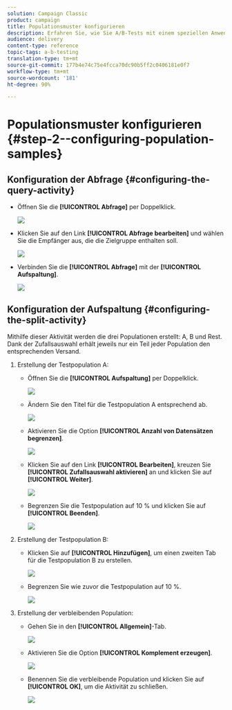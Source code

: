 ```yaml
---
solution: Campaign Classic
product: campaign
title: Populationsmuster konfigurieren
description: Erfahren Sie, wie Sie A/B-Tests mit einem speziellen Anwendungsfall durchführen.
audience: delivery
content-type: reference
topic-tags: a-b-testing
translation-type: tm+mt
source-git-commit: 177b4e74c75e4fcca70dc90b5ff2c0406181e0f7
workflow-type: tm+mt
source-wordcount: '181'
ht-degree: 90%

---
```



# Populationsmuster konfigurieren {#step-2--configuring-population-samples}

## Konfiguration der Abfrage {#configuring-the-query-activity}

* Öffnen Sie die **[!UICONTROL Abfrage]** per Doppelklick.

   ![](assets/use_case_abtesting_createrecipients_001.png)

* Klicken Sie auf den Link **[!UICONTROL Abfrage bearbeiten]** und wählen Sie die Empfänger aus, die die Zielgruppe enthalten soll.

   ![](assets/use_case_abtesting_createrecipients_002.png)

* Verbinden Sie die **[!UICONTROL Abfrage]** mit der **[!UICONTROL Aufspaltung]**.

   ![](assets/use_case_abtesting_createrecipients_003.png)

## Konfiguration der Aufspaltung {#configuring-the-split-activity}

Mithilfe dieser Aktivität werden die drei Populationen erstellt: A, B und Rest. Dank der Zufallsauswahl erhält jeweils nur ein Teil jeder Population den entsprechenden Versand.

1. Erstellung der Testpopulation A:

   * Öffnen Sie die **[!UICONTROL Aufspaltung]** per Doppelklick.

      ![](assets/use_case_abtesting_createrecipients_004.png)

   * Ändern Sie den Titel für die Testpopulation A entsprechend ab.

      ![](assets/use_case_abtesting_createrecipients_005.png)

   * Aktivieren Sie die Option **[!UICONTROL Anzahl von Datensätzen begrenzen]**.

      ![](assets/use_case_abtesting_createrecipients_006.png)

   * Klicken Sie auf den Link **[!UICONTROL Bearbeiten]**, kreuzen Sie **[!UICONTROL Zufallsauswahl aktivieren]** an und klicken Sie auf **[!UICONTROL Weiter]**.

      ![](assets/use_case_abtesting_createrecipients_007.png)

   * Begrenzen Sie die Testpopulation auf 10 % und klicken Sie auf **[!UICONTROL Beenden]**.

      ![](assets/use_case_abtesting_createrecipients_008.png)

1. Erstellung der Testpopulation B:

   * Klicken Sie auf **[!UICONTROL Hinzufügen]**, um einen zweiten Tab für die Testpopulation B zu erstellen.

      ![](assets/use_case_abtesting_createrecipients_009.png)

   * Begrenzen Sie wie zuvor die Testpopulation auf 10 %.

      ![](assets/use_case_abtesting_createrecipients_010.png)

1. Erstellung der verbleibenden Population:

   * Gehen Sie in den **[!UICONTROL Allgemein]**-Tab.

      ![](assets/use_case_abtesting_createrecipients_011.png)

   * Aktivieren Sie die Option **[!UICONTROL Komplement erzeugen]**.

      ![](assets/use_case_abtesting_createrecipients_012.png)

   * Benennen Sie die verbleibende Population und klicken Sie auf **[!UICONTROL OK]**, um die Aktivität zu schließen.

      ![](assets/use_case_abtesting_createrecipients_013.png)
